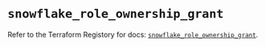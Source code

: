 # `snowflake_role_ownership_grant`

Refer to the Terraform Registory for docs: [`snowflake_role_ownership_grant`](https://registry.terraform.io/providers/snowflake-labs/snowflake/0.63.0/docs/resources/role_ownership_grant).
